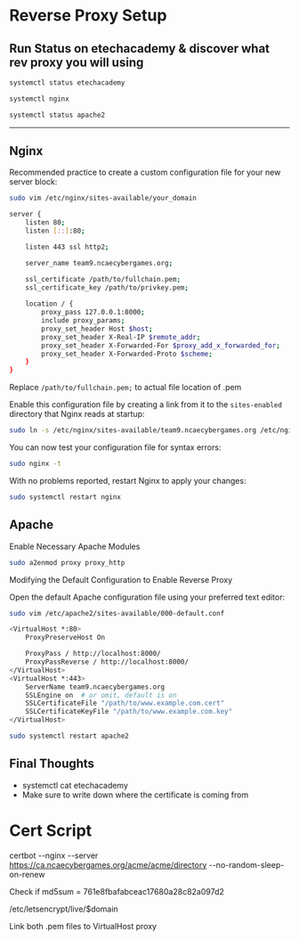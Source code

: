 # Reverse Proxy Setup
## Run Status on etechacademy & discover what rev proxy you will using

```bash
systemctl status etechacademy
```

```bash
systemctl nginx 
```

```bash
systemctl status apache2
```

---

## Nginx
Recommended practice to create a custom configuration file for your new server block:

```bash
sudo vim /etc/nginx/sites-available/your_domain
```

```bash
server {
    listen 80;
    listen [::]:80;

    listen 443 ssl http2;

    server_name team9.ncaecybergames.org;

    ssl_certificate /path/to/fullchain.pem;
    ssl_certificate_key /path/to/privkey.pem;
        
    location / {
        proxy_pass 127.0.0.1:8000;
        include proxy_params;
        proxy_set_header Host $host;
        proxy_set_header X-Real-IP $remote_addr;
        proxy_set_header X-Forwarded-For $proxy_add_x_forwarded_for;
        proxy_set_header X-Forwarded-Proto $scheme;
    }
}
```
Replace `/path/to/fullchain.pem;` to actual file location of .pem

Enable  this configuration file by creating a link from it to the `sites-enabled` directory that Nginx reads at startup:

```bash
sudo ln -s /etc/nginx/sites-available/team9.ncaecybergames.org /etc/nginx/sites-enabled/
```

You can now test your configuration file for syntax errors:

```bash
sudo nginx -t
```

With no problems reported, restart Nginx to apply your changes:

```bash
sudo systemctl restart nginx
```

## Apache
Enable Necessary Apache Modules

```bash
sudo a2enmod proxy proxy_http
```
Modifying the Default Configuration to Enable Reverse Proxy

Open the default Apache configuration file using your preferred text editor:

```bash
sudo vim /etc/apache2/sites-available/000-default.conf
```

```bash
<VirtualHost *:80>
    ProxyPreserveHost On

    ProxyPass / http://localhost:8000/
    ProxyPassReverse / http://localhost:8000/
</VirtualHost>
<VirtualHost *:443>
    ServerName team9.ncaecybergames.org
    SSLEngine on  # or omit, default is on
    SSLCertificateFile "/path/to/www.example.com.cert"
    SSLCertificateKeyFile "/path/to/www.example.com.key"
</VirtualHost>
```

```bash
sudo systemctl restart apache2
```

## Final Thoughts
- systemctl cat etechacademy
- Make sure to write down where the certificate is coming from

# Cert Script
certbot --nginx --server https://ca.ncaecybergames.org/acme/acme/directory --no-random-sleep-on-renew

Check if md5sum = 761e8fbafabceac17680a28c82a097d2

/etc/letsencrypt/live/$domain

Link both .pem files to VirtualHost proxy